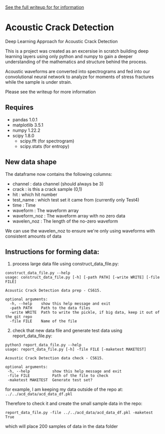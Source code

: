 [See the full writeup for for information](writeup/AcousticCrackDetection_writeup.pdf)

# Acoustic Crack Detection
Deep Learning Approach for Acoustic Crack Detection

This is a project was created as an excersise in scratch building deep learning layers using only python and numpy to gain a deeper understanding of the mathematics and structure behind the process.

Acoustic waveforms are converted into spectrograms and fed into our convolutional neural network to analyze for moments of stress fractures while the sample is under strain.

Please see the writeup for more information

## Requires
* pandas 1.0.1
* matplotlib 3.5.1
* numpy 1.22.2
* scipy 1.8.0
  * scipy.fft (for spectrogram)
  * scipy.stats (for entropy)

## New data shape

The dataframe now contains the following columns:
* channel : data channel (should always be 3)
* crack : is this a crack sample (0,1)
* hit : which hit number
* test_name : which test set it came from (currently only Test4)
* time : Time
* waveform : The waveform array
* waveform_noz : The waveform array with no zero data
* wavelen_noz : The length of the no-zero waveform

We can use the wavelen_noz to ensure we're only using waveforms with consistent amounts of data

## Instructions for forming data:
1. process large data file using construct_data_file.py:

```
construct_data_file.py --help
usage: construct_data_file.py [-h] [-path PATH] [-write WRITE] [-file FILE]

Acoustic Crack Detection data prep - CS615.

optional arguments:
  -h, --help    show this help message and exit
  -path PATH    Path to the data files
  -write WRITE  Path to write the pickle, if big data, keep it out of the git repo
  -file FILE    Name of the file
```

2. check that new data file and generate test data using report_data_file.py:

```
python3 report_data_file.py --help
usage: report_data_file.py [-h] -file FILE [-maketest MAKETEST]

Acoustic Crack Detection data check - CS615.

optional arguments:
 -h, --help          show this help message and exit
 -file FILE          Path of the file to check
 -maketest MAKETEST  Generate test set?
  ```

for example, I am keeping my data outside of the repo at:
 ``` ../../acd_data/acd_data_df.pkl ```

Therefore to check it and create the small sample data in the repo:

```report_data_file.py -file ../../acd_data/acd_data_df.pkl -maketest True```

which will place 200 samples of data in the data folder
